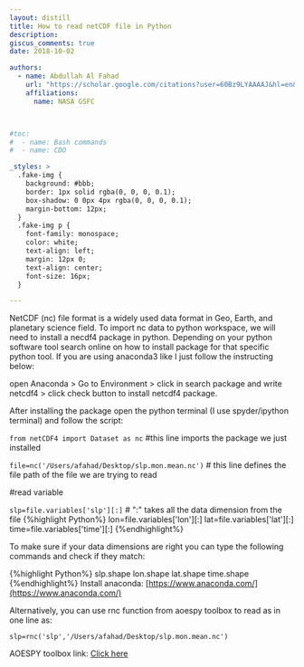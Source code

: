 ```yaml
---
layout: distill
title: How to read netCDF file in Python
description:
giscus_comments: true
date: 2018-10-02

authors:
  - name: Abdullah Al Fahad
    url: "https://scholar.google.com/citations?user=60Bz9LYAAAAJ&hl=en&oi=sra"
    affiliations:
      name: NASA GSFC



#toc:
#  - name: Bash commands
#  - name: CDO

_styles: >
  .fake-img {
    background: #bbb;
    border: 1px solid rgba(0, 0, 0, 0.1);
    box-shadow: 0 0px 4px rgba(0, 0, 0, 0.1);
    margin-bottom: 12px;
  }
  .fake-img p {
    font-family: monospace;
    color: white;
    text-align: left;
    margin: 12px 0;
    text-align: center;
    font-size: 16px;
  }

---
```

NetCDF (nc) file format is a widely used data format in Geo, Earth, and planetary science field. To import nc data to python workspace, we will need to install a necdf4 package in python. Depending on your python software tool search online on how to install package for that specific python tool. If you are using anaconda3 like I just follow the instructing below:

open Anaconda > Go to Environment > click in search package and write netcdf4 > click check button to install netcdf4 package.

After installing the package open the python terminal (I use spyder/ipython terminal) and follow the script:

`from netCDF4 import Dataset as nc`
#this line imports the package we just installed


`file=nc('/Users/afahad/Desktop/slp.mon.mean.nc')` # this line defines the file path of the file we are trying to read

#read variable

`slp=file.variables['slp'][:]` # ":" takes all the data dimension from the file
{%highlight Python%}
lon=file.variables['lon'][:]
lat=file.variables['lat'][:]
time=file.variables['time'][:]
{%endhighlight%}

To make sure if your data dimensions are right you can type the following commands and check if they match:

{%highlight Python%}
slp.shape
lon.shape
lat.shape
time.shape
{%endhighlight%}
Install anaconda: [https://www.anaconda.com/](https://www.anaconda.com/)

Alternatively, you can use rnc function  from aoespy toolbox to read as in one line as:

`slp=rnc('slp','/Users/afahad/Desktop/slp.mon.mean.nc')`

AOESPY toolbox link: [Click here](https://github.com/afahadabdullah/AOESpy)
